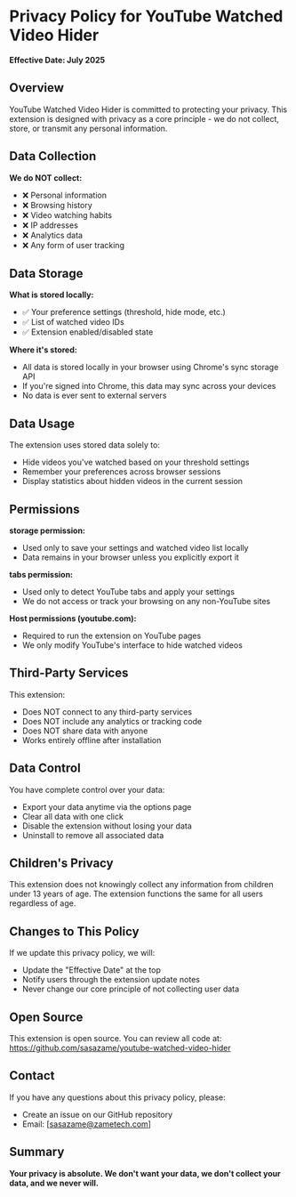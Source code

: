 # Privacy Policy for YouTube Watched Video Hider

**Effective Date: July 2025**

## Overview

YouTube Watched Video Hider is committed to protecting your privacy. This extension is designed with privacy as a core principle - we do not collect, store, or transmit any personal information.

## Data Collection

**We do NOT collect:**
- ❌ Personal information
- ❌ Browsing history
- ❌ Video watching habits
- ❌ IP addresses
- ❌ Analytics data
- ❌ Any form of user tracking

## Data Storage

**What is stored locally:**
- ✅ Your preference settings (threshold, hide mode, etc.)
- ✅ List of watched video IDs
- ✅ Extension enabled/disabled state

**Where it's stored:**
- All data is stored locally in your browser using Chrome's sync storage API
- If you're signed into Chrome, this data may sync across your devices
- No data is ever sent to external servers

## Data Usage

The extension uses stored data solely to:
- Hide videos you've watched based on your threshold settings
- Remember your preferences across browser sessions
- Display statistics about hidden videos in the current session

## Permissions

**storage permission:**
- Used only to save your settings and watched video list locally
- Data remains in your browser unless you explicitly export it

**tabs permission:**
- Used only to detect YouTube tabs and apply your settings
- We do not access or track your browsing on any non-YouTube sites

**Host permissions (youtube.com):**
- Required to run the extension on YouTube pages
- We only modify YouTube's interface to hide watched videos

## Third-Party Services

This extension:
- Does NOT connect to any third-party services
- Does NOT include any analytics or tracking code
- Does NOT share data with anyone
- Works entirely offline after installation

## Data Control

You have complete control over your data:
- Export your data anytime via the options page
- Clear all data with one click
- Disable the extension without losing your data
- Uninstall to remove all associated data

## Children's Privacy

This extension does not knowingly collect any information from children under 13 years of age. The extension functions the same for all users regardless of age.

## Changes to This Policy

If we update this privacy policy, we will:
- Update the "Effective Date" at the top
- Notify users through the extension update notes
- Never change our core principle of not collecting user data

## Open Source

This extension is open source. You can review all code at:
https://github.com/sasazame/youtube-watched-video-hider

## Contact

If you have any questions about this privacy policy, please:
- Create an issue on our GitHub repository
- Email: [sasazame@zametech.com]

## Summary

**Your privacy is absolute. We don't want your data, we don't collect your data, and we never will.**